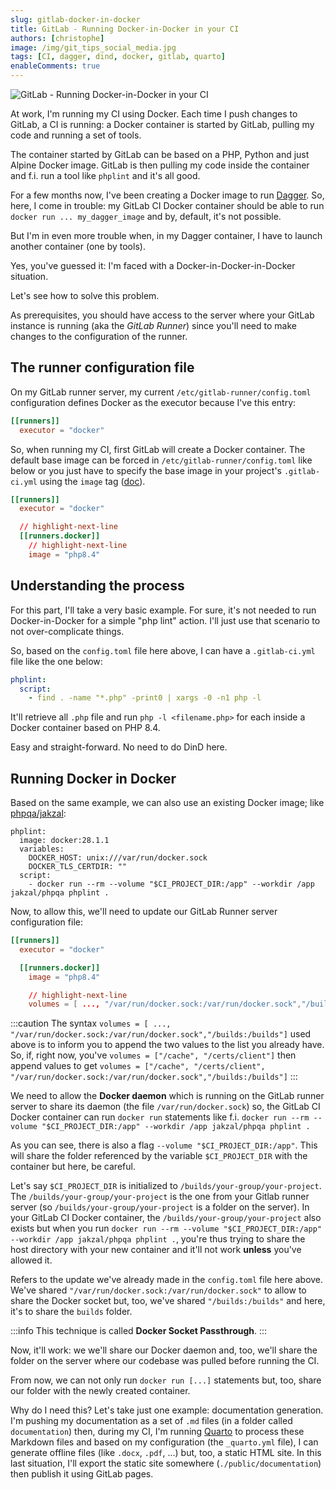 ```yaml
---
slug: gitlab-docker-in-docker
title: GitLab - Running Docker-in-Docker in your CI
authors: [christophe]
image: /img/git_tips_social_media.jpg
tags: [CI, dagger, dind, docker, gitlab, quarto]
enableComments: true
---
```

![GitLab - Running Docker-in-Docker in your CI](/img/git_tips_banner.jpg)

<!-- cspell:ignore dind,phplint,certdir -->

At work, I'm running my CI using Docker. Each time I push changes to GitLab, a CI is running: a Docker container is started by GitLab, pulling my code and running a set of tools.

The container started by GitLab can be based on a PHP, Python and just Alpine Docker image. GitLab is then pulling my code inside the container and f.i. run a tool like `phplint` and it's all good.

For a few months now, I've been creating a Docker image to run [Dagger](https://dagger.io). So, here, I come in trouble: my GitLab CI Docker container should be able to run `docker run ... my_dagger_image` and by, default, it's not possible. 

But I'm in even more trouble when, in my Dagger container, I have to launch another container (one by tools).

Yes, you've guessed it: I'm faced with a Docker-in-Docker-in-Docker situation.

Let's see how to solve this problem.

<!-- truncate -->

As prerequisites, you should have access to the server where your GitLab instance is running (aka the *GitLab Runner*) since you'll need to make changes to the configuration of the runner.

## The runner configuration file

On my GitLab runner server, my current `/etc/gitlab-runner/config.toml` configuration defines Docker as the executor because I've this entry:

```toml
[[runners]]
  executor = "docker"
```

So, when running my CI, first GitLab will create a Docker container. The default base image can be forced in `/etc/gitlab-runner/config.toml` like below or you just have to specify the base image in your project's `.gitlab-ci.yml` using the `image` tag ([doc](https://docs.gitlab.com/ci/docker/using_docker_images/#define-image-in-the-gitlab-ciyml-file)).

```toml
[[runners]]
  executor = "docker"

  // highlight-next-line
  [[runners.docker]]
    // highlight-next-line
    image = "php8.4"
```

## Understanding the process

For this part, I'll take a very basic example. For sure, it's not needed to run Docker-in-Docker for a simple "php lint" action. I'll just use that scenario to not over-complicate things.

So, based on the `config.toml` file here above, I can have a `.gitlab-ci.yml` file like the one below:

```yaml
phplint:
  script:
    - find . -name "*.php" -print0 | xargs -0 -n1 php -l
```

It'll retrieve all `.php` file and run `php -l <filename.php>` for each inside a Docker container based on PHP 8.4.

Easy and straight-forward. No need to do DinD here.

## Running Docker in Docker

Based on the same example, we can also use an existing Docker image; like [phpqa/jakzal](https://github.com/jakzal/phpqa):

```
phplint:
  image: docker:28.1.1
  variables:
    DOCKER_HOST: unix:///var/run/docker.sock
    DOCKER_TLS_CERTDIR: ""
  script:
    - docker run --rm --volume "$CI_PROJECT_DIR:/app" --workdir /app jakzal/phpqa phplint .
```

Now, to allow this, we'll need to update our GitLab Runner server configuration file:

```toml
[[runners]]
  executor = "docker"

  [[runners.docker]]
    image = "php8.4"

    // highlight-next-line
    volumes = [ ..., "/var/run/docker.sock:/var/run/docker.sock","/builds:/builds"]
```

:::caution
The syntax `volumes = [ ..., "/var/run/docker.sock:/var/run/docker.sock","/builds:/builds"]` used above is to inform you to append the two values to the list you already have. So, if, right now, you've `volumes = ["/cache", "/certs/client"]` then append values to get `volumes = ["/cache", "/certs/client", "/var/run/docker.sock:/var/run/docker.sock","/builds:/builds"]`
:::

We need to allow the **Docker daemon** which is running on the GitLab runner server to share its daemon (the file `/var/run/docker.sock`) so, the GitLab CI Docker container can run `docker run` statements like f.i. `docker run --rm --volume "$CI_PROJECT_DIR:/app" --workdir /app jakzal/phpqa phplint .`

As you can see, there is also a flag `--volume "$CI_PROJECT_DIR:/app"`. This will share the folder referenced by the variable `$CI_PROJECT_DIR` with the container but here, be careful.

Let's say `$CI_PROJECT_DIR` is initialized to `/builds/your-group/your-project`. The `/builds/your-group/your-project` is the one from your Gitlab runner server (so `/builds/your-group/your-project` is a folder on the server). In your GitLab CI Docker container, the `/builds/your-group/your-project` also exists but when you run `docker run --rm --volume "$CI_PROJECT_DIR:/app" --workdir /app jakzal/phpqa phplint .`, you're thus trying to share the host directory with your new container and it'll not work **unless** you've allowed it.

Refers to the update we've already made in the `config.toml` file here above. We've shared `"/var/run/docker.sock:/var/run/docker.sock"` to allow to share the Docker socket but, too, we've shared `"/builds:/builds"` and here, it's to share the `builds` folder.

:::info
This technique is called **Docker Socket Passthrough**.
:::

Now, it'll work: we we'll share our Docker daemon and, too, we'll share the folder on the server where our codebase was pulled before running the CI.

From now, we can not only run `docker run [...]` statements but, too, share our folder with the newly created container.

Why do I need this? Let's take just one example: documentation generation. I'm pushing my documentation as a set of `.md` files (in a folder called `documentation`) then, during my CI, I'm running [Quarto](https://quarto.org/) to process these Markdown files and based on my configuration (the `_quarto.yml` file), I can generate offline files (like `.docx`, `.pdf`, ...) but, too, a static HTML site.  In this last situation, I'll export the static site somewhere (`./public/documentation`) then publish it using GitLab pages.
